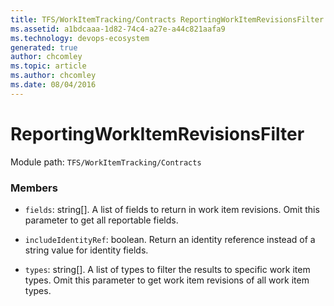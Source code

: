 ```yaml
---
title: TFS/WorkItemTracking/Contracts ReportingWorkItemRevisionsFilter API | Extensions for Azure DevOps Services
ms.assetid: a1bdcaaa-1d82-74c4-a27e-a44c821aafa9
ms.technology: devops-ecosystem
generated: true
author: chcomley
ms.topic: article
ms.author: chcomley
ms.date: 08/04/2016
---
```


# ReportingWorkItemRevisionsFilter

Module path: `TFS/WorkItemTracking/Contracts`

### Members

* `fields`: string[]. A list of fields to return in work item revisions. Omit this parameter to get all reportable fields.

* `includeIdentityRef`: boolean. Return an identity reference instead of a string value for identity fields.

* `types`: string[]. A list of types to filter the results to specific work item types. Omit this parameter to get work item revisions of all work item types.
